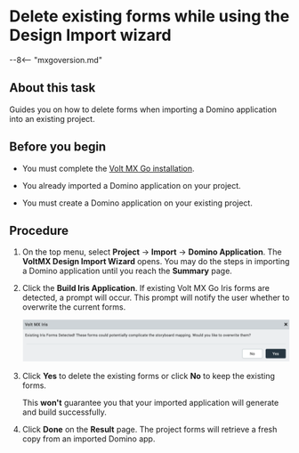 # Delete existing forms while using the Design Import wizard

--8<-- "mxgoversion.md"

## About this task

Guides you on how to delete forms when importing a Domino application into an existing project.

## Before you begin

- You must complete the [Volt MX Go installation](../../tutorials/installation.md).

- You already imported a Domino application on your project.

- You must create a Domino application on your existing project.

## Procedure

1. On the top menu, select **Project** &rarr; **Import** &rarr; **Domino Application**. The **VoltMX Design Import Wizard** opens. You may do the steps in importing a Domino application until you reach the  **Summary** page.

2. Click the **Build Iris Application**. If existing Volt MX Go Iris forms are detected, a prompt will occur. This prompt will notify the user whether to overwrite the current forms.

    ![Screenshot](../../assets/images/dideleteform.png)

3. Click **Yes** to delete the existing forms or click **No** to keep the existing forms.

    This **won't** guarantee you that your imported application will generate and build successfully.

4. Click **Done** on the **Result** page. The project forms will retrieve a fresh copy from an imported Domino app.
